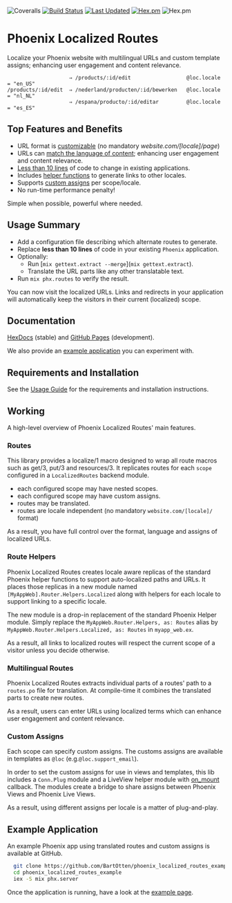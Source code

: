 ![Coveralls](https://img.shields.io/coveralls/github/BartOtten/phoenix_localized_routes)
[![Build Status](https://github.com/BartOtten/phoenix_localized_routes/actions/workflows/elixir.yml/badge.svg?event=push)](https://github.com/BartOtten/phoenix_localized_routes/actions/workflows/elixir.yml)
[![Last Updated](https://img.shields.io/github/last-commit/BartOtten/phoenix_localized_routes.svg)](https://github.com/BartOtten/phoenix_localized_routes/commits/main)
[![Hex.pm](https://img.shields.io/hexpm/v/phoenix_localized_routes)](https://hex.pm/packages/phoenix_localized_routes)
![Hex.pm](https://img.shields.io/hexpm/l/phoenix_localized_routes)


# Phoenix Localized Routes

Localize your Phoenix website with multilingual URLs and custom template assigns;
enhancing user engagement and content relevance.

                        ⇒ /products/:id/edit                  @loc.locale = "en_US"
    /products/:id/edit  ⇒ /nederland/producten/:id/bewerken   @loc.locale = "nl_NL"
                        ⇒ /espana/producto/:id/editar         @loc.locale = "es_ES"


## Top Features and Benefits

- URL format is [customizable](#routes) (no mandatory _website.com/[locale]/page_)
- URLs can [match the language of content](#multilingual-routes); enhancing user
  engagement and content relevance.
- [Less than 10 lines](USAGE.md#helpers) of code to change in existing applications.
- Includes [helper functions](#route-helpers) to generate links to other locales.
- Supports [custom assigns](#custom-assigns) per scope/locale.
- No run-time performance penalty!

Simple when possible, powerful where needed.


## Usage Summary

- Add a configuration file describing which alternate routes to generate.
- Replace **less than 10 lines** of code in your existing `Phoenix` application.
- Optionally:
  - Run [`mix gettext.extract --merge`](`mix gettext.extract`).
  - Translate the URL parts like any other translatable text.
- Run `mix phx.routes` to verify the result.

You can now visit the localized URLs. Links and redirects in your application will
automatically keep the visitors in their current (localized) scope.

## Documentation

[HexDocs](https://hexdocs.pm/phoenix_localized_routes/) (stable)
and [GitHub Pages](https://bartotten.github.io/phoenix_localized_routes/) (development).

We also provide an [example application](#example-application) you can experiment with.

## Requirements and Installation

See the [Usage Guide](USAGE.md) for the requirements and installation instructions.

## Working

A high-level overview of Phoenix Localized Routes' main features.

### Routes

This library provides a localize/1 macro designed to wrap all route macros such as
get/3, put/3 and resources/3. It replicates routes for each `scope` configured in
a `LocalizedRoutes` backend module.

- each configured scope may have nested scopes.
- each configured scope may have custom assigns.
- routes may be translated.
- routes are locale independent (no mandatory `website.com/[locale]/` format)

As a result, you have full control over the format, language and assigns of localized URLs.

### Route Helpers

Phoenix Localized Routes creates locale aware replicas of the standard Phoenix helper
functions to support auto-localized paths and URLs. It places those replicas in a new
module named `[MyAppWeb].Router.Helpers.Localized` along with helpers for each locale
to support linking to a specific locale.

The new module is a drop-in replacement of the standard Phoenix Helper module.
Simply replace the `MyAppWeb.Router.Helpers, as: Routes` alias by
`MyAppWeb.Router.Helpers.Localized, as: Routes` in `myapp_web.ex`.

As a result, all links to localized routes will respect the current scope of a visitor
unless you decide otherwise.


### Multilingual Routes

Phoenix Localized Routes extracts individual parts of a routes' path to a `routes.po` file
for translation. At compile-time it combines the translated parts to create new routes.

As a result, users can enter URLs using localized terms which can enhance user engagement
and content relevance.


### Custom Assigns

Each scope can specify custom assigns. The customs assigns are available in templates
as `@loc` (e.g.`@loc.support_email`).

In order to set the custom assigns for use in views and templates, this lib includes
a `Conn.Plug` module and a LiveView helper module with
[on_mount](https://hexdocs.pm/phoenix_live_view/Phoenix.LiveView.html#on_mount/1) callback.
The modules create a bridge to share assigns between Phoenix Views and Phoenix Live Views.

As a result, using different assigns per locale is a matter of plug-and-play.


## Example Application

An example Phoenix app using translated routes and custom assigns is available at GitHub.

``` bash
  git clone https://github.com/BartOtten/phoenix_localized_routes_example.git
  cd phoenix_localized_routes_example
  iex -S mix phx.server
```

Once the application is running, have a look at the
[example page](http://localhost:4000/europe/nl/producten/).

